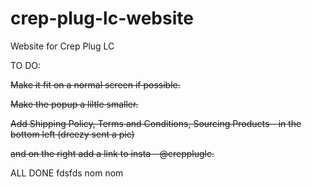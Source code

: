 # crep-plug-lc-website
Website for Crep Plug LC

TO DO:

~~Make it fit on a normal screen if possible.~~

~~Make the popup a liltle smaller.~~

~~Add Shipping Policy, Terms and Conditions, Sourcing Products - in the bottom left (dreezy sent a pic)~~

~~and on the right add a link to insta - @creppluglc.~~

ALL DONE
fdsfds
nom nom